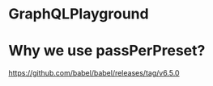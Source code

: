 # GraphQLPlayground

# Why we use passPerPreset?
https://github.com/babel/babel/releases/tag/v6.5.0
